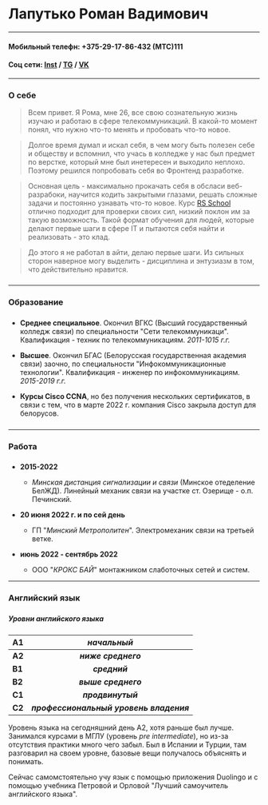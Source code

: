 # Лапутько Роман Вадимович
-----
#### Мобильный телефн: +375-29-17-86-432 (МТС)111 ####
#### Соц сети: [Inst](https://www.instagram.com/rmlptk/ "inst") / [TG](https://t.me/@RomaLptk/ "TG") / [VK](https://vk.com/romalaputko "VK") ####
----
### О себе ###
> Всем привет. Я Рома, мне 26, все свою сознательную жизнь изучаю и работаю в сфере телекоммуникаций. В какой-то момент понял, что нужно что-то менять и пробовать что-то новое. 

>Долгое время думал и искал себя, в чем могу быть полезен себе и обществу и вспомнил, что учась в колледже у нас был предмет по верстке, который мне был инетересен и выходило неплохо. Поэтому решился попробовать себя во Фронтенд разработке.

>Основная цель - максимально прокачать себя в обсласи веб-разрабоки, научится кодить закрытыми глазами, решать сложные задачи и постоянно узнавать что-то новое. Курс [RS School](https://app.rs.school/ "RS school")
 отлично подходит для проверки своих сил, низкий поклон им за такую возможность. Такой формат обучения для людей, которые делают первые шаги в сфере IT и пытаются себя найти и реализовать - это клад.

>До этого я не работал в айти, делаю первые шаги. Из сильных сторон наверное могу выделить - дисциплина и энтузиазм в том, что действительно нравится.  
#####
--------
### Образование
###
* __Среднее специальное__. Окончил ВГКС (Высший государственный колледж связи) по специальности "Сети телекоммуникаци". Квалификация - техник по телекоммуникациям. _2011-1015 г.г._

* __Высшее__. Окончил БГАС (Белорусская государственная академия связи) заочно, по специальности "Инфокоммуникационные технологии". Квалификация - инженер по инфокоммуникациям. _2015-2019 г.г._

* __Курсы Cisco CCNA__, но без получения нескольких сертификатов, в связи с тем, что в марте 2022 г. компания Cisco закрыла доступ для белорусов.
#####
-------
### Работа
###
+ __2015-2022__
  + _Минская дистанция сигнализации и связи_ (Минское отеделение БелЖД). Линейный механик связи на участке ст. Озерище - о.п. Печинский.

+ __20 июня 2022 г. и по сей день__
  + ГП "_Минский Метрополитен_". Электромеханик связи на третьей ветке.

+ __июнь 2022 - сентябрь 2022__ 
  + ООО "_КРОКС БАЙ_" монтажником слаботочных сетей и систем.

-----
### Английский язык
###
##### _Уровни английского языка_
A1   |  ___начальный___
-----|:-----------:
__A2__   |  ___ниже среднего___
__B1__   |  ___средний___
__B2__   |  ___выше среднего___
__C1__   |  ___продвинутый___
__C2__   |  ___профессиональный уровень владения___ 



Уровень языка на сегодняшний день A2, хотя раньше был лучше. Занимался курсами в МГЛУ (уровень _pre intermediate_), но из-за отсутствия практики много чего забыл. Был в Испании и Турции, там разговарил на своем уровне, базовые вещи получалось объяснять и понимать.

Сейчас самомстоятельно учу язык с помощью приложения Duolingo и с помощью учебника Петровой и Орловой "Лучший самоучитель английского языка".
